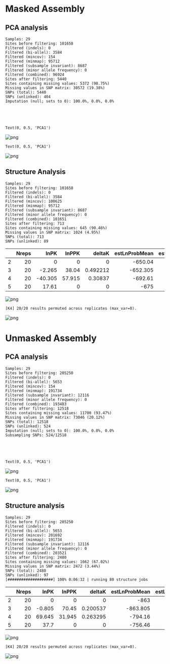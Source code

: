 # Masked Assembly

## PCA analysis

    Samples: 29
    Sites before filtering: 101658
    Filtered (indels): 0
    Filtered (bi-allel): 3584
    Filtered (mincov): 154
    Filtered (minmap): 95712
    Filtered (subsample invariant): 8687
    Filtered (minor allele frequency): 0
    Filtered (combined): 96924
    Sites after filtering: 5440
    Sites containing missing values: 5372 (98.75%)
    Missing values in SNP matrix: 30572 (19.38%)
    SNPs (total): 5440
    SNPs (unlinked): 404
    Imputation (null; sets to 0): 100.0%, 0.0%, 0.0%





    Text(0, 0.5, 'PCA1')




    
![png](analysis_files/analysis_6_1.png)
    





    Text(0, 0.5, 'PCA1')




    
![png](analysis_files/analysis_7_1.png)
    


## Structure Analysis

    Samples: 29
    Sites before filtering: 101658
    Filtered (indels): 0
    Filtered (bi-allel): 3584
    Filtered (mincov): 100625
    Filtered (minmap): 95712
    Filtered (subsample invariant): 8687
    Filtered (minor allele frequency): 0
    Filtered (combined): 101651
    Sites after filtering: 713
    Sites containing missing values: 645 (90.46%)
    Missing values in SNP matrix: 1024 (4.95%)
    SNPs (total): 713
    SNPs (unlinked): 89



|    |   Nreps |    lnPK |   lnPPK |   deltaK |   estLnProbMean |   estLnProbStdev |
|---:|--------:|--------:|--------:|---------:|----------------:|-----------------:|
|  2 |      20 |   0     |   0     | 0        |        -650.04  |          29.1424 |
|  3 |      20 |  -2.265 |  38.04  | 0.492212 |        -652.305 |          77.2838 |
|  4 |      20 | -40.305 |  57.915 | 0.30837  |        -692.61  |         187.81   |
|  5 |      20 |  17.61  |   0     | 0        |        -675     |          68.5632 |



    
![png](analysis_files/analysis_11_0.png)
    


    [K4] 20/20 results permuted across replicates (max_var=0).



    
![png](analysis_files/analysis_14_0.png)
    


# Unmasked Assembly

## PCA analysis

    Samples: 29
    Sites before filtering: 205250
    Filtered (indels): 0
    Filtered (bi-allel): 5653
    Filtered (mincov): 154
    Filtered (minmap): 191734
    Filtered (subsample invariant): 12116
    Filtered (minor allele frequency): 0
    Filtered (combined): 193483
    Sites after filtering: 12518
    Sites containing missing values: 11700 (93.47%)
    Missing values in SNP matrix: 73046 (20.12%)
    SNPs (total): 12518
    SNPs (unlinked): 524
    Imputation (null; sets to 0): 100.0%, 0.0%, 0.0%
    Subsampling SNPs: 524/12518





    Text(0, 0.5, 'PCA1')




    
![png](analysis_files/analysis_19_1.png)
    





    Text(0, 0.5, 'PCA1')




    
![png](analysis_files/analysis_20_1.png)
    


## Structure analysis

    Samples: 29
    Sites before filtering: 205250
    Filtered (indels): 0
    Filtered (bi-allel): 5653
    Filtered (mincov): 201692
    Filtered (minmap): 191734
    Filtered (subsample invariant): 12116
    Filtered (minor allele frequency): 0
    Filtered (combined): 203521
    Sites after filtering: 2480
    Sites containing missing values: 1662 (67.02%)
    Missing values in SNP matrix: 2472 (3.44%)
    SNPs (total): 2480
    SNPs (unlinked): 97
    [####################] 100% 0:06:32 | running 80 structure jobs 



|    |   Nreps |   lnPK |   lnPPK |   deltaK |   estLnProbMean |   estLnProbStdev |
|---:|--------:|-------:|--------:|---------:|----------------:|-----------------:|
|  2 |      20 |  0     |   0     | 0        |        -863     |          323.105 |
|  3 |      20 | -0.805 |  70.45  | 0.200537 |        -863.805 |          351.307 |
|  4 |      20 | 69.645 |  31.945 | 0.263295 |        -794.16  |          121.328 |
|  5 |      20 | 37.7   |   0     | 0        |        -756.46  |          103.196 |



    
![png](analysis_files/analysis_24_0.png)
    


    [K4] 20/20 results permuted across replicates (max_var=0).



    
![png](analysis_files/analysis_27_0.png)
    


